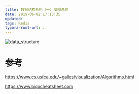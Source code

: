 ```yaml
---
title: 数据结构系列（一）脑图总结
date: 2019-06-02 17:13:35
updated:
tags: Redis
typora-root-url: ..
---
```




![data_structure](/img/data-structure/data_structure.png)

# 参考

https://www.cs.usfca.edu/~galles/visualization/Algorithms.html

https://www.bigocheatsheet.com